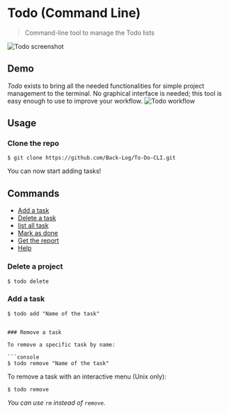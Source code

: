 # Todo (Command Line)

> Command-line tool to manage the Todo lists 

![Todo screenshot](https://user-images.githubusercontent.com/64234448/104127321-7dba8c00-5387-11eb-8973-2e1214cd7509.png)

## Demo

*Todo* exists to bring all the needed functionalities for simple project management to the terminal. No graphical interface is needed; this tool is easy enough to use to improve your workflow.
![Todo workflow](https://media.giphy.com/media/72z9w0u4TwCJrOEaD6/giphy.gif)

## Usage

### Clone the repo

```console
$ git clone https://github.com/Back-Log/To-Do-CLI.git
```
You can now start adding tasks!

## Commands

* [Add a task](#add-a-task)
* [Delete a task](#remove-a-task)
* [list all task](#check-a-task)
* [Mark as done](#uncheck-a-task)
* [Get the report](#toggle-a-task)
* [Help](#search-tasks)

### Delete a project

```console
$ todo delete
```


### Add a task

```console
$ todo add "Name of the task"
```

```

### Remove a task

To remove a specific task by name:

```console
$ todo remove "Name of the task"
```

To remove a task with an interactive menu (Unix only):

```console
$ todo remove
```

*You can use `rm` instead of `remove`.*


```

